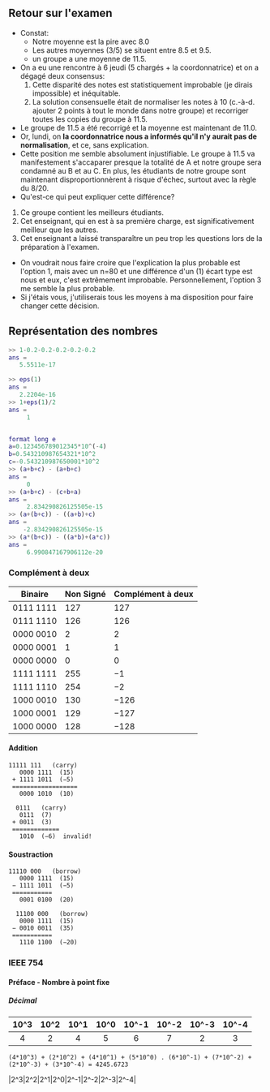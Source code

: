 ## Retour sur l'examen

 * Constat:
    - Notre moyenne est la pire avec 8.0
    - Les autres moyennes (3/5) se situent entre 8.5 et 9.5.
    - un groupe a une moyenne de 11.5.
 * On a eu une rencontre à 6 jeudi (5 chargés + la coordonnatrice) et on a dégagé deux consensus:
   1. Cette disparité des notes est statistiquement improbable (je dirais impossible) et inéquitable.
   2. La solution consensuelle était de normaliser les notes à 10 (c.-à-d. ajouter 2 points à tout le monde dans notre groupe) et recorriger toutes les copies du groupe à 11.5.
 * Le groupe de 11.5 a été recorrigé et la moyenne est maintenant de 11.0.
 * Or, lundi, on **la coordonnatrice nous a informés qu'il n'y aurait pas de normalisation**, et ce, sans explication.
 * Cette position me semble absolument injustifiable. Le groupe à 11.5 va manifestement s'accaparer presque la totalité de A et notre groupe sera condamné au B et au C. En plus, les étudiants de notre groupe sont maintenant disproportionnèrent à risque d'échec, surtout avec la règle du 8/20.
 * Qu'est-ce qui peut expliquer cette différence? 
  1. Ce groupe contient les meilleurs étudiants.
  2. Cet enseignant, qui en est à sa première charge, est significativement meilleur que les autres.
  3. Cet enseignant a laissé transparaître un peu trop les questions lors de la préparation à l'examen.
 * On voudrait nous faire croire que l'explication la plus probable est l'option 1, mais avec un n=80 et une différence d'un (1) écart type est nous et eux, c'est extrêmement improbable. Personnellement, l'option 3 me semble la plus probable.
 * Si j'étais vous, j'utiliserais tous les moyens à ma disposition pour faire changer cette décision.



## Représentation des nombres

``` Matlab
>> 1-0.2-0.2-0.2-0.2-0.2
ans =
   5.5511e-17

>> eps(1)
ans =
   2.2204e-16
>> 1+eps(1)/2
ans =
     1


format long e
a=0.123456789012345*10^(-4)
b=0.543210987654321*10^2
c=-0.543210987650001*10^2 
>> (a+b+c) - (a+b+c)
ans =
     0
>> (a+b+c) - (c+b+a)
ans =
     2.834290826125505e-15
>> (a+(b+c)) - ((a+b)+c)
ans =
    -2.834290826125505e-15
>> (a*(b+c)) - ((a*b)+(a*c))
ans =
     6.990847167906112e-20
```


### Complément à deux

| Binaire| Non Signé | Complément à deux |
|---|---|---|
| 0111 1111 |127|127|
| 0111 1110	|126|126|
| 0000 0010	|2|2|
| 0000 0001	|1|1|
| 0000 0000	|0|0|
| 1111 1111	|255|−1|
| 1111 1110	|254|−2|
| 1000 0010	|130|−126|
| 1000 0001	|129|−127|
| 1000 0000	|128|−128|


#### Addition
```
11111 111   (carry)
   0000 1111  (15)
 + 1111 1011  (−5)
 ==================
   0000 1010  (10)
```


```
  0111   (carry)
   0111  (7)
 + 0011  (3)
 =============
   1010  (−6)  invalid!
```


#### Soustraction

```
11110 000   (borrow)
   0000 1111  (15)
 − 1111 1011  (−5)
 ===========
   0001 0100  (20)
```

```
  11100 000   (borrow)
   0000 1111  (15)
 − 0010 0011  (35)
 ===========
   1110 1100  (−20)
```


### IEEE 754


#### Préface - Nombre à point fixe

##### Décimal
|10^3|10^2|10^1|10^0|10^-1|10^-2|10^-3|10^-4|
|:---:|:---:|:---:|:---:|:---:|:---:|:---:|:---:|
|4|2|4|5|6|7|2|3|

```(4*10^3) + (2*10^2) + (4*10^1) + (5*10^0) . (6*10^-1) + (7*10^-2) + (2*10^-3) + (3*10^-4) = 4245.6723```




|2^3|2^2|2^1|2^0|2^-1|2^-2|2^-3|2^-4|
